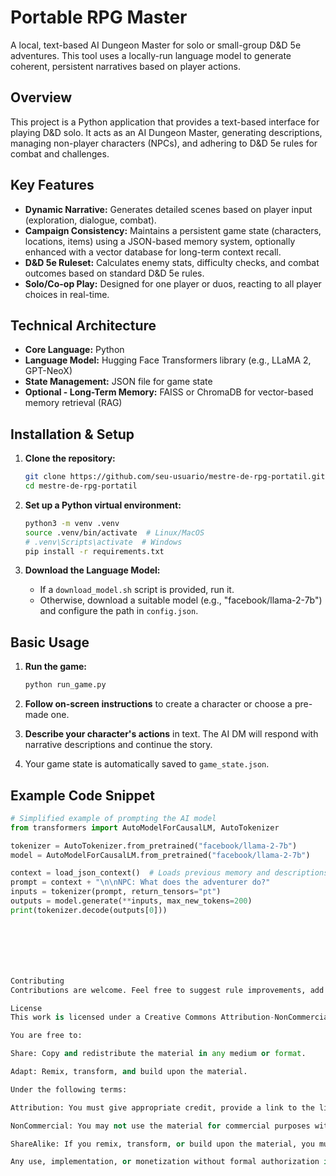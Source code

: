 # Portable RPG Master

A local, text-based AI Dungeon Master for solo or small-group D&D 5e adventures. This tool uses a locally-run language model to generate coherent, persistent narratives based on player actions.

## Overview

This project is a Python application that provides a text-based interface for playing D&D solo. It acts as an AI Dungeon Master, generating descriptions, managing non-player characters (NPCs), and adhering to D&D 5e rules for combat and challenges.

## Key Features

- **Dynamic Narrative:** Generates detailed scenes based on player input (exploration, dialogue, combat).
- **Campaign Consistency:** Maintains a persistent game state (characters, locations, items) using a JSON-based memory system, optionally enhanced with a vector database for long-term context recall.
- **D&D 5e Ruleset:** Calculates enemy stats, difficulty checks, and combat outcomes based on standard D&D 5e rules.
- **Solo/Co-op Play:** Designed for one player or duos, reacting to all player choices in real-time.

## Technical Architecture

- **Core Language:** Python
- **Language Model:** Hugging Face Transformers library (e.g., LLaMA 2, GPT-NeoX)
- **State Management:** JSON file for game state
- **Optional - Long-Term Memory:** FAISS or ChromaDB for vector-based memory retrieval (RAG)

## Installation & Setup

1.  **Clone the repository:**
    ```bash
    git clone https://github.com/seu-usuario/mestre-de-rpg-portatil.git
    cd mestre-de-rpg-portatil
    ```

2.  **Set up a Python virtual environment:**
    ```bash
    python3 -m venv .venv
    source .venv/bin/activate  # Linux/MacOS
    # .venv\Scripts\activate  # Windows
    pip install -r requirements.txt
    ```

3.  **Download the Language Model:**
    - If a `download_model.sh` script is provided, run it.
    - Otherwise, download a suitable model (e.g., "facebook/llama-2-7b") and configure the path in `config.json`.

## Basic Usage

1.  **Run the game:**
    ```bash
    python run_game.py
    ```

2.  **Follow on-screen instructions** to create a character or choose a pre-made one.

3.  **Describe your character's actions** in text. The AI DM will respond with narrative descriptions and continue the story.

4.  Your game state is automatically saved to `game_state.json`.

## Example Code Snippet

```python
# Simplified example of prompting the AI model
from transformers import AutoModelForCausalLM, AutoTokenizer

tokenizer = AutoTokenizer.from_pretrained("facebook/llama-2-7b")
model = AutoModelForCausalLM.from_pretrained("facebook/llama-2-7b")

context = load_json_context()  # Loads previous memory and descriptions
prompt = context + "\n\nNPC: What does the adventurer do?"
inputs = tokenizer(prompt, return_tensors="pt")
outputs = model.generate(**inputs, max_new_tokens=200)
print(tokenizer.decode(outputs[0]))







Contributing
Contributions are welcome. Feel free to suggest rule improvements, add more adventure data for training, or optimize memory management. Please open issues or pull requests on GitHub.

License
This work is licensed under a Creative Commons Attribution-NonCommercial-ShareAlike 4.0 International License.

You are free to:

Share: Copy and redistribute the material in any medium or format.

Adapt: Remix, transform, and build upon the material.

Under the following terms:

Attribution: You must give appropriate credit, provide a link to the license, and indicate if changes were made.

NonCommercial: You may not use the material for commercial purposes without explicit, formal authorization.

ShareAlike: If you remix, transform, or build upon the material, you must distribute your contributions under the same license as the original.

Any use, implementation, or monetization without formal authorization is subject to retroactive compensation.




